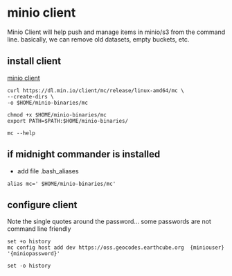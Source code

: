 # minio client
Minio Client will help push and manage items in minio/s3 from the command line.
basically, we can remove old datasets, empty buckets, etc.


## install client
[minio client](https://min.io/docs/minio/linux/reference/minio-mc.html?ref=docs)

```shell
curl https://dl.min.io/client/mc/release/linux-amd64/mc \
--create-dirs \
-o $HOME/minio-binaries/mc

chmod +x $HOME/minio-binaries/mc
export PATH=$PATH:$HOME/minio-binaries/

mc --help
```

## if midnight commander is installed
* add file .bash_aliases
``` {.shell .copy}
alias mc=' $HOME/minio-binaries/mc'
```

## configure client

 Note the single quotes around the password... some passwords are   not command line friendly
```{. shell .copy }
set +o history
mc config host add dev https://oss.geocodes.earthcube.org  {miniouser} '{miniopassword}'

set -o history
```



